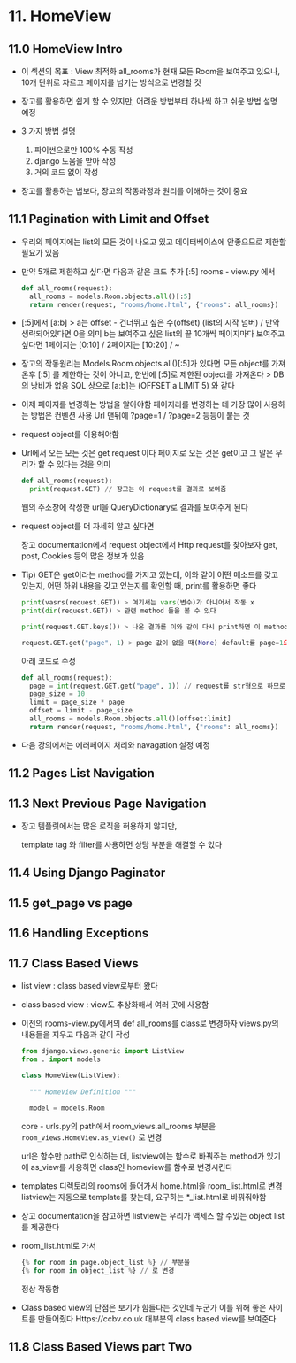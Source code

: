 # 11. HomeView



## 11.0 HomeView Intro



- 이 섹션의 목표 : View 최적화
  all_rooms가 현재 모든 Room을 보여주고 있으나,
  10개 단위로 자르고 페이지를 넘기는 방식으로 변경할 것

  

- 장고를 활용하면 쉽게 할 수 있지만,
  어려운 방법부터 하나씩 하고 쉬운 방법 설명 예정

- 3 가지 방법 설명
  1) 파이썬으로만 100% 수동 작성
  2) django 도움을 받아 작성
  3) 거의 코드 없이 작성

- 장고를 활용하는 법보다, 장고의 작동과정과 원리를 이해하는 것이 중요
  

## 11.1 Pagination with Limit and Offset



- 우리의 페이지에는 list의 모든 것이 나오고 있고 데이터베이스에 안좋으므로
  제한할 필요가 있음

- 만약 5개로 제한하고 싶다면
  다음과 같은 코드 추가 [:5]
  rooms - view.py 에서

  ```python
  def all_rooms(request):
  	all_rooms = models.Room.objects.all()[:5]
  	return render(request, "rooms/home.html", {"rooms": all_rooms})
  ```

- [:5]에서
  [a:b] > a는 offset - 건너뛰고 싶은 수(offset) (list의 시작 넘버) 
  / 만약 생략되어있다면 0을 의미
  b는 보여주고 싶은 list의 끝
  10개씩 페이지마다 보여주고 싶다면
  1페이지는 [0:10] / 2페이지는 [10:20] / ~

- 장고의 작동원리는
  Models.Room.objects.all()[:5]가 있다면
  모든 object를 가져온후 [:5] 를 제한하는 것이 아니고,
  한번에 [:5]로 제한된 object를 가져온다 > DB의 낭비가 없음
  SQL 상으로 [a:b]는 (OFFSET a LIMIT 5) 와 같다

- 이제 페이지를 변경하는 방법을 알아야함
  페이지리를 변경하는 데 가장 많이 사용하는 방법은 컨벤션 사용
  Url 맨뒤에 ?page=1 / ?page=2 등등이 붙는 것

- request object를 이용해야함

- Url에서 오는 모든 것은 get request 이다
  페이지로 오는 것은 get이고 그 말은 우리가 할 수 있다는 것을 의미

  ```python
  def all_rooms(request):
  	print(request.GET) // 장고는 이 request를 결과로 보여줌
  ```

  웹의 주소창에 작성한 url을 QueryDictionary로 결과를 보여주게 된다

- request object를 더 자세히 알고 싶다면

  장고 documentation에서 request object에서 Http request를 찾아보자
  get, post, Cookies 등의 많은 정보가 있음

- Tip) GET은 get이라는 method를 가지고 있는데, 이와 같이 어떤 메소드를 갖고 있는지, 어떤 하위 내용을 갖고 있는지를 확인할 때, print를 활용하면 좋다

  ```python
  print(vasrs(request.GET)) > 여기서는 vars(변수)가 아니어서 작동 x
  print(dir(request.GET)) > 관련 method 들을 볼 수 있다
  
  print(request.GET.keys()) > 나온 결과를 이와 같이 다시 print하면 이 method 에 대한 결과값도 확인 가능
  
  request.GET.get("page", 1) > page 값이 없을 때(None) default를 page=1으로 설정
  ```

  아래 코드로 수정

  ```python
  def all_rooms(request):
  	page = int(request.GET.get("page", 1)) // request를 str형으로 하므로 아래 계산들을 위해서는 int형으로 바꿔줘야함
  	page_size = 10
  	limit = page_size * page
  	offset = limit - page_size
  	all_rooms = models.Room.objects.all()[offset:limit]
  	return render(request, "rooms/home.html", {"rooms": all_rooms})
  ```

- 다음 강의에서는 에러페이지 처리와 navagation 설정 예정

## 11.2 Pages List Navigation



## 11.3 Next Previous Page Navigation



- 장고 템플릿에서는 많은 로직을 허용하지 않지만,

  template tag 와 filter를 사용하면 상당 부분을 해결할 수 있다

## 11.4 Using Django Paginator



## 11.5 get_page vs page



## 11.6 Handling Exceptions



## 11.7 Class Based Views



- list view : class based view로부터 왔다

- class based view
  : view도 추상화해서 여러 곳에 사용함

- 이전의 rooms-view.py에서의 def all_rooms를 class로 변경하자
  views.py의 내용들을 지우고 다음과 같이 작성

  ```python
  from django.views.generic import ListView
  from . import models
  
  class HomeView(ListView):
  	
    """ HomeView Definition """
    
    model = models.Room
  ```

  core - urls.py의 path에서 room_views.all_rooms 부분을
  `room_views.HomeView.as_view()` 로 변경

  url은 함수만 path로 인식하는 데, listview에는 함수로 바꿔주는 method가 있기에 as_view를 사용하면 class인 homeview를 함수로 변경시킨다

- templates 디렉토리의 rooms에 들어가서 home.html을 room_list.html로 변경
  listview는 자동으로 template를 찾는데, 요구하는 *_list.html로 바꿔줘야함 

- 장고 documentation을 참고하면 listview는 우리가 액세스 할 수있는 object list를 제공한다

- room_list.html로 가서

  ```python
  {% for room in page.object_list %} // 부분을
  {% for room in object_list %} // 로 변경
  ```

  정상 작동함

- Class based view의 단점은 보기가 힘들다는 것인데
  누군가 이를 위해 좋은 사이트를 만들어줬다
  Https://ccbv.co.uk
  대부분의 class based view를 보여준다

## 11.8 Class Based Views part Two

